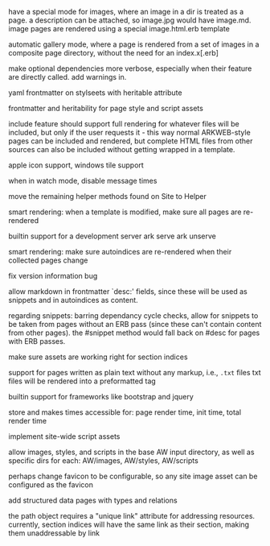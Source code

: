 have a special mode for images, where an image in a dir is treated as a page. a
description can be attached, so image.jpg would have image.md.
image pages are rendered using a special image.html.erb template

automatic gallery mode, where a page is rendered from a set of images in a
composite page directory, without the need for an index.x[.erb]

make optional dependencies more verbose, especially when their feature are
directly called. add warnings in.

yaml frontmatter on stylseets with heritable attribute

frontmatter and heritability for page style and script assets

include feature should support full rendering for whatever files will be
included, but only if the user requests it - this way normal ARKWEB-style pages
can be included and rendered, but complete HTML files from other sources can
also be included without getting wrapped in a template.

apple icon support, windows tile support

when in watch mode, disable message times

move the remaining helper methods found on Site to Helper

smart rendering: when a template is modified, make sure all pages are
re-rendered

builtin support for a development server
ark serve
ark unserve

smart rendering: make sure autoindices are re-rendered when their collected
pages change

fix version information bug

allow markdown in frontmatter `desc:' fields, since these will be used as
snippets and in autoindices as content.

regarding snippets: barring dependancy cycle checks, allow for snippets to be
taken from pages without an ERB pass (since these can't contain content from
other pages). the #snippet method would fall back on #desc for pages with ERB
passes.

make sure assets are working right for section indices

support for pages written as plain text without any markup, i.e., `.txt` files
txt files will be rendered into a preformatted tag

builtin support for frameworks like bootstrap and jquery

store and makes times accessible for: page render time, init time, total render
time

implement site-wide script assets

allow images, styles, and scripts in the base AW input directory, as well as
specific dirs for each: AW/images, AW/styles, AW/scripts

perhaps change favicon to be configurable, so any site image asset can be
configured as the favicon

add structured data pages with types and relations

the path object requires a "unique link" attribute for addressing resources.
currently, section indices will have the same link as their section, making them
unaddressable by link



